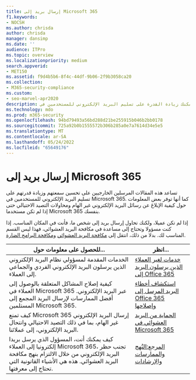 ```yaml
---
title: إرسال بريد إلى Microsoft 365
f1.keywords:
- NOCSH
ms.author: chrisda
author: chrisda
manager: dansimp
ms.date: ''
audience: ITPro
ms.topic: overview
ms.localizationpriority: medium
search.appverid:
- MET150
ms.assetid: f9d4b5b6-8f4c-44df-9b06-2f9b3058ca20
ms.collection:
- M365-security-compliance
ms.custom:
- seo-marvel-apr2020
description: تعرف كمرسل ضيف، كيف يمكنك زيادة القدرة على تسليم البريد الإلكتروني للمستخدمين في Microsoft 365. تعرف أيضا على كيفية الإبلاغ عن البريد الإلكتروني غير الهام & محاولات التصيد الاحتيالي كضيف.
ms.technology: mdo
ms.prod: m365-security
ms.openlocfilehash: 94bd79493a56bd288d21be255915b046b2bb0178
ms.sourcegitcommit: 725a92b0b1555572b306b285a0e7a7614d34e5e5
ms.translationtype: MT
ms.contentlocale: ar-SA
ms.lasthandoff: 05/24/2022
ms.locfileid: "65649176"
---
```

# <a name="sending-mail-to-microsoft-365"></a>إرسال بريد إلى Microsoft 365

تساعد هذه المقالات المرسلين الخارجيين على تحسين سمعتهم وزيادة قدرتهم على تسليم البريد الإلكتروني للمستخدمين في Microsoft 365. كما أنها توفر بعض المعلومات حول كيفية الإبلاغ عن رسائل البريد الإلكتروني غير الهام ومحاولات التصيد الاحتيالي حتى إذا لم تكن مستخدما Microsoft 365 بنفسك.

إذا لم تكن عميلا، ولكنك تحاول إرسال بريد إلى شخص ما، فأنت في المكان المناسب. إذا كنت مسؤولا وتحتاج إلى مساعدة في مكافحة البريد العشوائي، فهذا ليس القسم المناسب لك. بدلا من ذلك، انتقل إلى [مكافحة البريد العشوائي](anti-spam-protection.md) [ومكافحة البرامج الضارة](anti-malware-protection.md).

|للحصول على معلومات حول...|انظر...|
|---|---|
|الخدمات المقدمة لمسؤولي نظام البريد الإلكتروني الذين يرسلون البريد الإلكتروني الفردي والجماعي إلى العملاء.|[خدمات لغير العملاء الذين يرسلون البريد إلى Office 365](services-for-non-customers.md)|
|كيفية إصلاح المشاكل المتعلقة بالوصول إلى العملاء في Microsoft 365 عبر البريد الإلكتروني. أفضل الممارسات لإرسال البريد المجمع إلى المستلمين Microsoft 365.|[استكشاف أخطاء البريد المرسل إلى Office 365 وإصلاحها](troubleshooting-mail-sent-to-office-365.md)|
|كيف تمنع Microsoft 365 إرسال البريد الإلكتروني غير الهام، بما في ذلك التصيد الاحتيالي وانتحال البريد الإلكتروني، إلى عملائنا.|[الحماية من البريد العشوائي في Microsoft 365](anti-spam-protection.md)|
|كيف يمكنك أنت، المسؤول الذي يرسل بريدا إلكترونيا إلى العملاء Microsoft 365، تجنب حظر البريد الإلكتروني من خلال الالتزام بنهج مكافحة البريد العشوائي. هذه هي الأشياء القانونية التي تحتاج إلى معرفتها.|[المرجع:النُهج والممارسات والإرشادات](reference-policies-practices-and-guidelines.md)|
